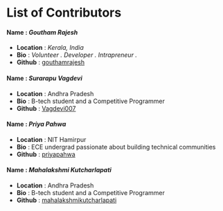 # List of Contributors

#### Name : ***Goutham Rajesh***
- **Location** : _Kerala, India_
- **Bio** : _Volunteer . Developer . Intrapreneur ._
- **Github** : [gouthamrajesh](https://github.com/gouthamrajesh)

#### Name : ***Surarapu Vagdevi***
- **Location** : Andhra Pradesh
- **Bio** : B-tech student and a Competitive Programmer
- **Github** : [Vagdevi007](https://github.com/Vagdevi007)

#### Name : ***Priya Pahwa***
- **Location** : NIT Hamirpur
- **Bio** : ECE undergrad passionate about building technical communities
- **Github** : [priyapahwa](https://github.com/priyapahwa)

#### Name : ***Mahalakshmi Kutcharlapati***
- **Location** : Andhra Pradesh
- **Bio** : B-tech student and a Competitive Programmer
- **Github** : [mahalakshmikutcharlapati](https://github.com/mahalakshmikutcharlapati)
